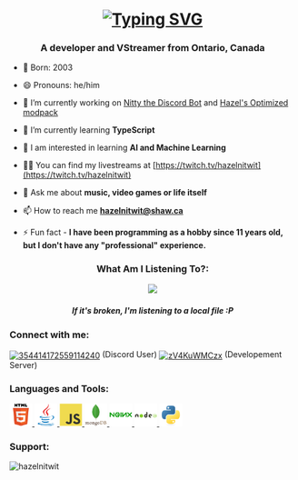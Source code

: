 <h1 align="center"><a href="https://git.io/typing-svg"><img src="https://readme-typing-svg.herokuapp.com?font=Fira+Code&pause=1000&color=94451E&center=true&width=435&lines=Hi+%F0%9F%91%8B%2C+I'm+hazelnitwit+aka+hazxl" alt="Typing SVG" /></a></h1>
<h3 align="center">A developer and VStreamer from Ontario, Canada</h3>


- 👶 Born: 2003

- 😄 Pronouns: he/him

- 🔭 I’m currently working on [Nitty the Discord Bot](https://github.com/hazelnitwit/Nitty) and [Hazel's Optimized modpack](https://modrinth.com/modpack/hazels-optimized)

- 🌱 I’m currently learning **TypeScript**

- 🌱 I am interested in learning **AI and Machine Learning**

- 👨‍💻 You can find my livestreams at [https://twitch.tv/hazelnitwit](https://twitch.tv/hazelnitwit)

- 💬 Ask me about **music, video games or life itself**

- 📫 How to reach me **hazelnitwit@shaw.ca**

- ⚡ Fun fact - **I have been programming as a hobby since 11 years old, but I don't have any "professional" experience.**


<h3 align="center">What Am I Listening To?:</h3>
<p align="center">
  <img src="https://spotify-github-profile.vercel.app/api/view.svg?uid=toopointohh&cover_image=true&theme=novatorem&show_offline=true&background_color=000000&bar_color=51d700&bar_color_cover=false"/>
</p>
<h5 align="center">If it's broken, I'm listening to a local file :P</h5>

<h3 align="left">Connect with me:</h3>
<p align="left">
<a href="https://discord.com/users/354414172559114240" target="blank"><img align="center" src="https://raw.githubusercontent.com/rahuldkjain/github-profile-readme-generator/master/src/images/icons/Social/discord.svg" alt="354414172559114240" height="30" width="40" /></a> (Discord User)
<a href="https://discord.gg/zV4KuWMCzx" target="blank"><img align="center" src="https://raw.githubusercontent.com/rahuldkjain/github-profile-readme-generator/master/src/images/icons/Social/discord.svg" alt="zV4KuWMCzx" height="30" width="40" /></a> (Developement Server)
</p>

<h3 align="left">Languages and Tools:</h3>
<p align="left"> <a href="https://www.w3.org/html/" target="_blank" rel="noreferrer"> <img src="https://raw.githubusercontent.com/devicons/devicon/master/icons/html5/html5-original-wordmark.svg" alt="html5" width="40" height="40"/> </a> <a href="https://www.java.com" target="_blank" rel="noreferrer"> <img src="https://raw.githubusercontent.com/devicons/devicon/master/icons/java/java-original.svg" alt="java" width="40" height="40"/> </a> <a href="https://developer.mozilla.org/en-US/docs/Web/JavaScript" target="_blank" rel="noreferrer"> <img src="https://raw.githubusercontent.com/devicons/devicon/master/icons/javascript/javascript-original.svg" alt="javascript" width="40" height="40"/> </a> <a href="https://www.mongodb.com/" target="_blank" rel="noreferrer"> <img src="https://raw.githubusercontent.com/devicons/devicon/master/icons/mongodb/mongodb-original-wordmark.svg" alt="mongodb" width="40" height="40"/> </a> <a href="https://www.nginx.com" target="_blank" rel="noreferrer"> <img src="https://raw.githubusercontent.com/devicons/devicon/master/icons/nginx/nginx-original.svg" alt="nginx" width="40" height="40"/> </a> <a href="https://nodejs.org" target="_blank" rel="noreferrer"> <img src="https://raw.githubusercontent.com/devicons/devicon/master/icons/nodejs/nodejs-original-wordmark.svg" alt="nodejs" width="40" height="40"/> </a> <a href="https://www.python.org" target="_blank" rel="noreferrer"> <img src="https://raw.githubusercontent.com/devicons/devicon/master/icons/python/python-original.svg" alt="python" width="40" height="40"/> </a> </p>


<h3 align="left">Support:</h3>
<p><a href="https://www.buymeacoffee.com/hazelnitwit"> <img align="left" src="https://cdn.buymeacoffee.com/buttons/v2/default-yellow.png" height="50" width="210" alt="hazelnitwit" /></a></p><br><br>

